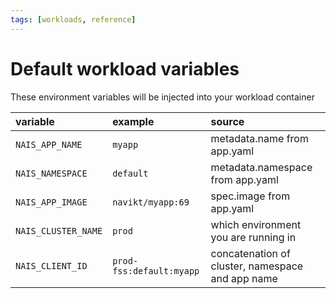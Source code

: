 ```yaml
---
tags: [workloads, reference]
---
```


# Default workload variables

These environment variables will be injected into your workload container

| variable            | example                  | source                                           |
|:--------------------|:-------------------------|:-------------------------------------------------|
| `NAIS_APP_NAME`     | `myapp`                  | metadata.name from app.yaml                      |
| `NAIS_NAMESPACE`    | `default`                | metadata.namespace from app.yaml                 |
| `NAIS_APP_IMAGE`    | `navikt/myapp:69`        | spec.image from app.yaml                         |
| `NAIS_CLUSTER_NAME` | `prod`                   | which environment you are running in             |
| `NAIS_CLIENT_ID`    | `prod-fss:default:myapp` | concatenation of cluster, namespace and app name |
